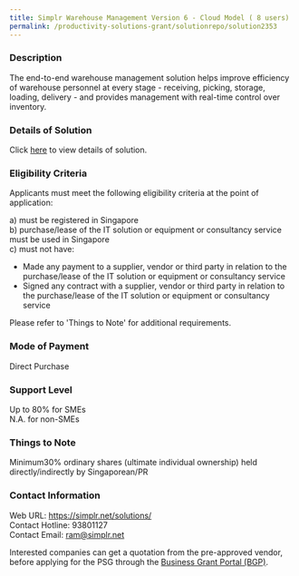 ```yaml
---
title: Simplr Warehouse Management Version 6 - Cloud Model ( 8 users)
permalink: /productivity-solutions-grant/solutionrepo/solution2353
---
```


### Description

The end-to-end warehouse management solution helps improve efficiency of warehouse personnel at every stage - receiving, picking, storage, loading, delivery - and provides management with real-time control over inventory.

### Details of Solution

Click <a href='https://www.gobusiness.gov.sg/images/psg/SIMPLR_20200732_Desensitised_Annex_3_Part_3.pdf' target='_blank' rel='noopener'>here</a> to view details of solution.

### Eligibility Criteria

Applicants must meet the following eligibility criteria at the point of application:

a) must be registered in Singapore <br>
b) purchase/lease of the IT solution or equipment or consultancy service must be used in Singapore <br>
c) must not have:
- Made any payment to a supplier, vendor or third party in relation to the purchase/lease of the IT solution or equipment or consultancy service
- Signed any contract with a supplier, vendor or third party in relation to the purchase/lease of the IT solution or equipment or consultancy service

Please refer to 'Things to Note' for additional requirements.

### Mode of Payment
Direct Purchase

### Support Level
Up to 80% for SMEs <br>
N.A. for non-SMEs

### Things to Note
Minimum30% ordinary shares (ultimate individual ownership) held directly/indirectly by Singaporean/PR

### Contact Information
Web URL: https://simplr.net/solutions/ <br>Contact Hotline: 93801127 <br>Contact Email: ram@simplr.net <br>

Interested companies can get a quotation from the pre-approved vendor, before applying for the PSG through the <a target='_blank' rel='noopener' href='https://www.businessgrants.gov.sg/'>Business Grant Portal (BGP)</a>.
